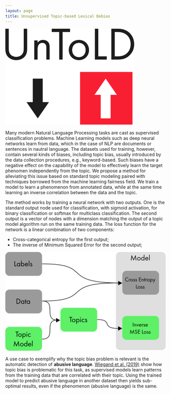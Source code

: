```yaml
---
layout: page
title: Unsupervised Topic-based Lexical Debias
---
```


![UnToLD logo](/images/untold_logo.png)

Many modern Natural Language Processing tasks are cast as supervised classification problems.
Machine Learning models such as deep neural networks learn from data, which in the case of NLP are documents or sentences in nautral language.
The datasets used for training, however, contain several kinds of biases, including topic bias, usually introduced by the data collection procedures, e.g., keyword-based.
Such biases have a negative effect on the capability of the model to effectively learn the target phenomen independently from the topic.
We propose a method for alleviating this issue based on standard topic modeling paired with techniques borrowed from the machine learning fairness field. We train a model to learn a phenomenon from annotated data, while at the same time learning an inverse correlation between the data and the topic.

The method works by training a neural network with two outputs. One is the standard output node used for classification, with sigmoid activation, for binary classification or softmax for multiclass classification.
The second output is a vector of nodes with a dimension matching the output of a topic model algorithm run on the same training data.
The loss function for the network is a linear combination of two components:

* Cross-categorical entropy for the first output;
* The inverse of Minimum Squared Error for the second output;

![The UnToLD model.](/images/untold_model.png)

A use case to exemplify why the topic bias problem is relevant is the automatic detection of **abusive language**. [Wiegand et al. (2019)](https://d-nb.info/1190084805/34) show how topic bias is problematic for this task, as supervised models learn patterns from the training data that are correlated with their topic. Using the trained model to predict abusive language in another dataset then yields sub-optimal results, even if the phenomenon (abusive language) is the same.

